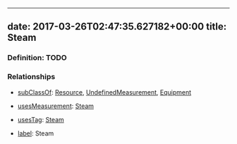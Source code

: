 
---
date: 2017-03-26T02:47:35.627182+00:00
title: Steam
---
### Definition: TODO

### Relationships

* [subClassOf](http://www.w3.org/2000/01/rdf-schema#subClassOf): [Resource](https://brickschema.org/schema/1.0/Brick#Resource), [UndefinedMeasurement](https://brickschema.org/schema/1.0/Brick#UndefinedMeasurement), [Equipment](https://brickschema.org/schema/1.0/Brick#Equipment)

* [usesMeasurement](https://brickschema.org/schema/1.0/BrickFrame#usesMeasurement): [Steam](https://brickschema.org/schema/1.0/Brick#Steam)

* [usesTag](https://brickschema.org/schema/1.0/BrickFrame#usesTag): [Steam](https://brickschema.org/schema/1.0/BrickTag#Steam)

* [label](http://www.w3.org/2000/01/rdf-schema#label): Steam
